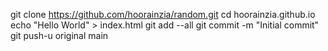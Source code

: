 git clone https://github.com/hoorainzia/random.git
cd hoorainzia.github.io
echo "Hello World" > index.html
git add --all
git commit -m "Initial commit"
git push-u original main
